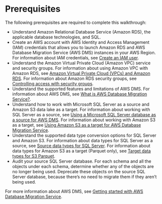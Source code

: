 # Prerequisites<a name="chap-rdssqlserver2s3datalake.prerequisites"></a>

The following prerequisites are required to complete this walkthrough:
+ Understand Amazon Relational Database Service \(Amazon RDS\), the applicable database technologies, and SQL\.
+ Create an AWS account with AWS Identity and Access Management \(IAM\) credentials that allows you to launch Amazon RDS and AWS Database Migration Service \(AWS DMS\) instances in your AWS Region\. For information about IAM credentials, see [Create an IAM user](https://docs.aws.amazon.com/dms/latest/userguide/CHAP_GettingStarted.SettingUp.html#CHAP_SettingUp.IAM)\.
+ Understand the Amazon Virtual Private Cloud \(Amazon VPC\) service and security groups\. For information about using Amazon VPC with Amazon RDS, see [Amazon Virtual Private Cloud \(VPCs\) and Amazon RDS](https://docs.aws.amazon.com/AmazonRDS/latest/UserGuide/USER_VPC.html)\. For information about Amazon RDS security groups, see [Controlling access with security groups](https://docs.aws.amazon.com/AmazonRDS/latest/UserGuide/Overview.RDSSecurityGroups.html)\.
+ Understand the supported features and limitations of AWS DMS\. For information about AWS DMS, see [What is AWS Database Migration Service?](https://docs.aws.amazon.com/dms/latest/userguide/Welcome.html)\.
+ Understand how to work with Microsoft SQL Server as a source and Amazon S3 data lake as a target\. For information about working with SQL Server as a source, see [Using a Microsoft SQL Server database as a source for AWS DMS](https://docs.aws.amazon.com/dms/latest/userguide/CHAP_Source.SQLServer.html)\. For information about working with Amazon S3 as a target, see [Using Amazon S3 as a target for AWS Database Migration Service](https://docs.aws.amazon.com/dms/latest/userguide/CHAP_Target.S3.html)\.
+ Understand the supported data type conversion options for SQL Server and Amazon S3\. For information about data types for SQL Server as a source, see [Source data types for SQL Server](https://docs.aws.amazon.com/dms/latest/userguide/CHAP_Source.SQLServer.html#CHAP_Source.SQLServer.DataTypes)\. For information about data types for Amazon S3 as a target \(Parquet only\), see [Target data types for S3 Parquet](https://docs.aws.amazon.com/dms/latest/userguide/CHAP_Target.S3.html#CHAP_Target.S3.DataTypes)\.
+ Audit your source SQL Server database\. For each schema and all the objects under each schema, determine whether any of the objects are no longer being used\. Deprecate these objects on the source SQL Server database, because there’s no need to migrate them if they aren’t being used\.

For more information about AWS DMS, see [Getting started with AWS Database Migration Service](https://docs.aws.amazon.com/dms/latest/userguide/CHAP_GettingStarted.html)\.